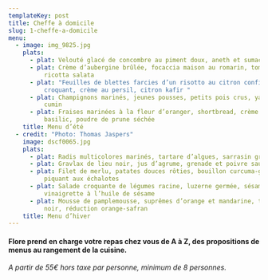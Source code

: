 ```yaml
---
templateKey: post
title: Cheffe à domicile
slug: 1-cheffe-a-domicile
menu:
  - image: img_9825.jpg
    plats:
      - plat: Velouté glacé de concombre au piment doux, aneth et sumac
      - plat: Crème d’aubergine brûlée, focaccia maison au romarin, tomates confites,
          ricotta salata
      - plat: "Feuilles de blettes farcies d’un risotto au citron confit, fenouil
          croquant, crème au persil, citron kafir "
      - plat: Champignons marinés, jeunes pousses, petits pois crus, yaourt infusé au
          cumin
      - plat: Fraises marinées à la fleur d’oranger, shortbread, crème pâtissière au
          basilic, poudre de prune séchée
    title: Menu d’été
  - credit: "Photo: Thomas Jaspers"
    image: dscf0065.jpg
    plats:
      - plat: Radis multicolores marinés, tartare d’algues, sarrasin grillé
      - plat: Gravlax de lieu noir, jus d’agrume, grenade et poivre sauvage
      - plat: Filet de merlu, patates douces rôties, bouillon curcuma-gingembre, beurre
          piquant aux échalotes
      - plat: Salade croquante de légumes racine, luzerne germée, sésame grillé,
          vinaigrette à l’huile de sésame
      - plat: Mousse de pamplemousse, suprêmes d’orange et mandarine, tuile au sésame
          noir, réduction orange-safran
    title: Menu d’hiver
---
```

#### Flore prend en charge votre repas chez vous de A à Z, des propositions de menus au rangement de la cuisine.

*A partir de 55€ hors taxe par personne, minimum de 8 personnes.*